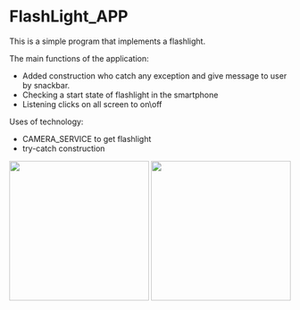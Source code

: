 # FlashLight_APP

This is a simple program that implements a flashlight. 

The main functions of the application:
- Added construction who catch any exception and give message to user by snackbar.
- Checking a start state of flashlight in the smartphone 
- Listening clicks on all screen to on\off 

Uses of technology:
- CAMERA_SERVICE to get flashlight
- try-catch construction

<img src="https://user-images.githubusercontent.com/52855607/230777891-a1b00ae9-b374-4eb7-a532-f2aaf3cac855.png" width="250">
<img src="https://user-images.githubusercontent.com/52855607/230777906-bb68f877-6a0d-4b2f-9884-f58fa958b963.png" width="250">
